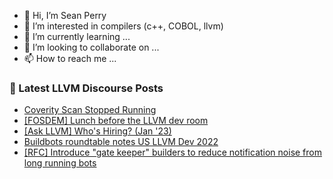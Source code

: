 - 👋 Hi, I’m Sean Perry
- 👀 I’m interested in compilers (c++, COBOL, llvm)
- 🌱 I’m currently learning ...
- 💞️ I’m looking to collaborate on ...
- 📫 How to reach me ...

<!---
s66perry/s66perry is a ✨ special ✨ repository because its `README.md` (this file) appears on your GitHub profile.
You can click the Preview link to take a look at your changes.
--->
### 📕 Latest LLVM Discourse Posts

<!-- DISCOURSE-LLVM:START -->
- [Coverity Scan Stopped Running](https://discourse.llvm.org/t/coverity-scan-stopped-running/67856#post_10)
- [[FOSDEM] Lunch before the LLVM dev room](https://discourse.llvm.org/t/fosdem-lunch-before-the-llvm-dev-room/67914#post_2)
- [[Ask LLVM] Who&#39;s Hiring? &lpar;Jan &#39;23&rpar;](https://discourse.llvm.org/t/ask-llvm-whos-hiring-jan-23/67894#post_11)
- [Buildbots roundtable notes US LLVM Dev 2022](https://discourse.llvm.org/t/buildbots-roundtable-notes-us-llvm-dev-2022/66683?page=2#post_22)
- [[RFC] Introduce &quot;gate keeper&quot; builders to reduce notification noise from long running bots](https://discourse.llvm.org/t/rfc-introduce-gate-keeper-builders-to-reduce-notification-noise-from-long-running-bots/67931#post_2)
<!-- DISCOURSE-LLVM:END -->
